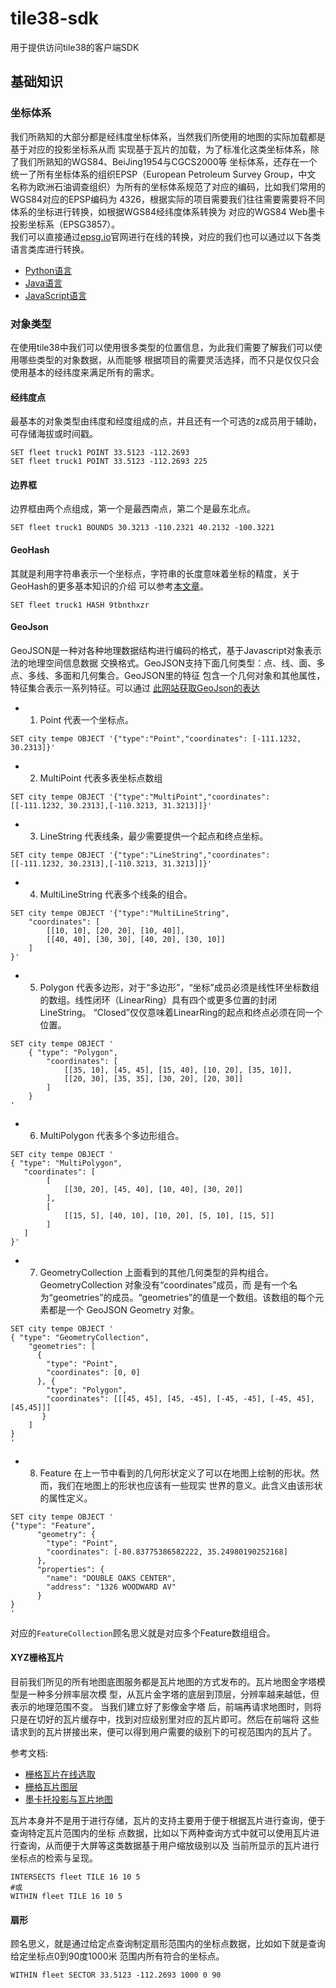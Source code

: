 # tile38-sdk
用于提供访问tile38的客户端SDK  

## 基础知识

### 坐标体系
我们所熟知的大部分都是经纬度坐标体系，当然我们所使用的地图的实际加载都是基于对应的投影坐标系从而
实现基于瓦片的加载，为了标准化这类坐标体系，除了我们所熟知的WGS84、BeiJing1954与CGCS2000等
坐标体系，还存在一个统一了所有坐标体系的组织EPSP（European Petroleum Survey Group，中文
名称为欧洲石油调查组织）为所有的坐标体系规范了对应的编码，比如我们常用的WGS84对应的EPSP编码为
4326，根据实际的项目需要我们往往需要需要将不同体系的坐标进行转换，如根据WGS84经纬度体系转换为
对应的WGS84 Web墨卡投影坐标系（EPSG3857）。  
我们可以直接通过[epsg.io](https://epsg.io/)官网进行在线的转换，对应的我们也可以通过以下各类
语言类库进行转换。  
- [Python语言](https://gist.github.com/maptiler/fddb5ce33ba995d5523de9afdf8ef118)
- [Java语言](https://github.com/scaleset/scaleset-geo/blob/master/src/main/java/com/scaleset/geo/math/GoogleMapsTileMath.java)
- [JavaScript语言](https://github.com/datalyze-solutions/globalmaptiles/blob/master/globalmaptiles.js)


### 对象类型  
在使用tile38中我们可以使用很多类型的位置信息，为此我们需要了解我们可以使用哪些类型的对象数据，从而能够
根据项目的需要灵活选择，而不只是仅仅只会使用基本的经纬度来满足所有的需求。  

#### 经纬度点
最基本的对象类型由纬度和经度组成的点，并且还有一个可选的z成员用于辅助，可存储海拔或时间戳。
```
SET fleet truck1 POINT 33.5123 -112.2693
SET fleet truck1 POINT 33.5123 -112.2693 225
```

#### 边界框
边界框由两个点组成，第一个是最西南点，第二个是最东北点。  
```
SET fleet truck1 BOUNDS 30.3213 -110.2321 40.2132 -100.3221
```

#### GeoHash
其就是利用字符串表示一个坐标点，字符串的长度意味着坐标的精度，关于GeoHash的更多基本知识的介绍
可以参考[本文章](https://www.jianshu.com/p/1ecf03293b9a)。
```
SET fleet truck1 HASH 9tbnthxzr
```

#### GeoJson
GeoJSON是一种对各种地理数据结构进行编码的格式，基于Javascript对象表示法的地理空间信息数据
交换格式。GeoJSON支持下面几何类型：点、线、面、多点、多线、多面和几何集合。GeoJSON里的特征
包含一个几何对象和其他属性，特征集合表示一系列特征。可以通过
[此网站获取GeoJson的表达](https://geojson.io/)

* 1. Point
代表一个坐标点。
```
SET city tempe OBJECT '{"type":"Point","coordinates": [-111.1232, 30.2313]}'
```

* 2. MultiPoint
代表多表坐标点数组
```
SET city tempe OBJECT '{"type":"MultiPoint","coordinates": [[-111.1232, 30.2313],[-110.3213, 31.3213]]}'
```

* 3. LineString
代表线条，最少需要提供一个起点和终点坐标。
```
SET city tempe OBJECT '{"type":"LineString","coordinates": [[-111.1232, 30.2313],[-110.3213, 31.3213]]}'
```

* 4. MultiLineString
代表多个线条的组合。
```
SET city tempe OBJECT '{"type":"MultiLineString",
    "coordinates": [ 
        [[10, 10], [20, 20], [10, 40]], 
        [[40, 40], [30, 30], [40, 20], [30, 10]] 
    ] 
}'
```

* 5. Polygon
代表多边形，对于“多边形”，“坐标”成员必须是线性环坐标数组的数组。线性闭环（LinearRing）具有四个或更多位置的封闭 LineString。
“Closed”仅仅意味着LinearRing的起点和终点必须在同一个位置。
```
SET city tempe OBJECT '
    { "type": "Polygon", 
        "coordinates": [
            [[35, 10], [45, 45], [15, 40], [10, 20], [35, 10]], 
            [[20, 30], [35, 35], [30, 20], [20, 30]]
        ]
    }
'
```

* 6. MultiPolygon
代表多个多边形组合。
```
SET city tempe OBJECT '
{ "type": "MultiPolygon", 
   "coordinates": [
        [
            [[30, 20], [45, 40], [10, 40], [30, 20]]
        ], 
        [
            [[15, 5], [40, 10], [10, 20], [5, 10], [15, 5]]
        ]
   ]
}'
```

* 7. GeometryCollection
上面看到的其他几何类型的异构组合。GeometryCollection 对象没有“coordinates”成员，而
是有一个名为“geometries”的成员。“geometries”的值是一个数组。该数组的每个元素都是一个 
GeoJSON Geometry 对象。
```
SET city tempe OBJECT '
{ "type": "GeometryCollection", 
    "geometries": [
      {
        "type": "Point",
        "coordinates": [0, 0]
      }, {
        "type": "Polygon",
        "coordinates": [[[45, 45], [45, -45], [-45, -45], [-45, 45], [45,45]]]
       }
    ]
}
'
```

* 8. Feature
在上一节中看到的几何形状定义了可以在地图上绘制的形状。然而，我们在地图上的形状也应该有一些现实
世界的意义。此含义由该形状的属性定义。
```
SET city tempe OBJECT '
{"type": "Feature",
      "geometry": {
        "type": "Point",
        "coordinates": [-80.83775386582222, 35.24980190252168]
      },
      "properties": {
        "name": "DOUBLE OAKS CENTER",
        "address": "1326 WOODWARD AV"
      }
}
'
```
对应的`FeatureCollection`顾名思义就是对应多个Feature数组组合。

#### XYZ栅格瓦片
目前我们所见的所有地图底图服务都是瓦片地图的方式发布的。瓦片地图金字塔模型是一种多分辨率层次模
型，从瓦片金字塔的底层到顶层，分辨率越来越低，但表示的地理范围不变。 当我们建立好了影像金字塔
后，前端再请求地图时，则将只是在切好的瓦片缓存中，找到对应级别里对应的瓦片即可。然后在前端将
这些请求到的瓦片拼接出来，便可以得到用户需要的级别下的可视范围内的瓦片了。  

参考文档:
- [栅格瓦片在线选取](https://www.maptiler.com/google-maps-coordinates-tile-bounds-projection/#3/15.00/50.00)  
- [栅格瓦片图层](https://www.wenjiangs.com/doc/pupv4ij7anvo)  
- [墨卡托投影与瓦片地图](https://blog.csdn.net/weixin_42582542/article/details/121080586)  

瓦片本身并不是用于进行存储，瓦片的支持主要用于便于根据瓦片进行查询，便于查询特定瓦片范围内的坐标
点数据，比如以下两种查询方式中就可以使用瓦片进行查询，从而便于大屏等这类数据基于用户缩放级别以及
当前所显示的瓦片进行坐标点的检索与呈现。  

```
INTERSECTS fleet TILE 16 10 5
#或
WITHIN fleet TILE 16 10 5
```

#### 扇形
顾名思义，就是通过给定点查询制定扇形范围内的坐标点数据，比如如下就是查询给定坐标点0到90度1000米
范围内所有符合的坐标点。
```
WITHIN fleet SECTOR 33.5123 -112.2693 1000 0 90
```